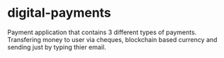 # digital-payments
Payment application that contains 3 different types of payments. Transfering money to user via cheques, blockchain based currency and sending just by typing thier email.
